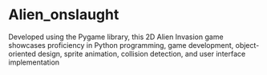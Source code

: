 # Alien_onslaught
Developed using the Pygame library, this 2D Alien Invasion game showcases proficiency in Python programming, game development, object-oriented design, sprite animation, collision detection, and user interface implementation
